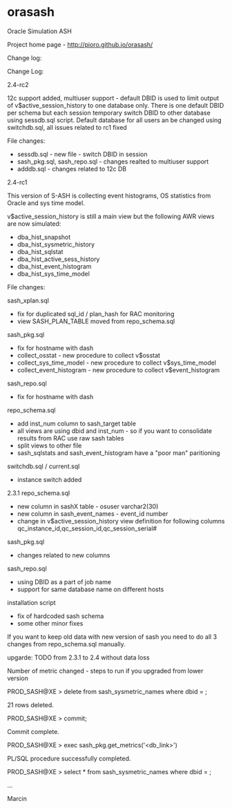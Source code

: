 orasash
=======

Oracle Simulation ASH

Project home page - http://pioro.github.io/orasash/

Change log:


Change Log:

2.4-rc2

12c support added, 
multiuser support - default DBID is used to limit output of v$active_session_history to one database only.
There is one default DBID per schema but each session temporary switch DBID to other database using sessdb.sql script.
Default database for all users an be changed using switchdb.sql,
all issues related to rc1 fixed

File changes:
- sessdb.sql - new file - switch DBID in session
- sash_pkg.sql, sash_repo.sql - changes realted to multiuser support
- adddb.sql - changes related to 12c DB 

2.4-rc1

This version of S-ASH is collecting event histograms, OS statistics from
Oracle and sys time model.

v$active_session_history is still a main view but the following AWR views are now simulated:

- dba_hist_snapshot
- dba_hist_sysmetric_history
- dba_hist_sqlstat
- dba_hist_active_sess_history
- dba_hist_event_histogram
- dba_hist_sys_time_model


File changes:

sash_xplan.sql
- fix for duplicated sql_id / plan_hash for RAC monitoring
- view SASH_PLAN_TABLE moved from repo_schema.sql

sash_pkg.sql
- fix for hostname with dash
- collect_osstat - new procedure to collect v$osstat
- collect_sys_time_model - new procedure to collect v$sys_time_model
- collect_event_histogram - new procedure to collect v$event_histogram

sash_repo.sql
- fix for hostname with dash


repo_schema.sql
- add inst_num column to sash_target table
- all views are using dbid and inst_num - so if you want to consolidate
  results from RAC use raw sash tables
- split views to other file
- sash_sqlstats and sash_event_histogram have a "poor man" paritioning


switchdb.sql / current.sql
- instance switch added


2.3.1
repo_schema.sql
- new column in sashX table - osuser varchar2(30)
- new column in sash_event_names - event_id  number
- change in v$active_session_history view definition for following columns qc_instance_id,qc_session_id,qc_session_serial#

sash_pkg.sql
- changes related to new columns

sash_repo.sql
- using DBID as a part of job name
- support for same database name on different hosts

installation script
- fix of hardcoded sash schema
- some other minor fixes


If you want to keep old data with new version of sash you need to do all 3 changes from repo_schema.sql manually.



upgarde: TODO from 2.3.1 to 2.4 without data loss

Number of metric changed - steps to run if you upgraded from lower version

PROD_SASH@XE  > delete from sash_sysmetric_names where dbid = <dbid>;

21 rows deleted.

PROD_SASH@XE  > commit;

Commit complete.

PROD_SASH@XE  > exec sash_pkg.get_metrics('<db_link>')

PL/SQL procedure successfully completed.

PROD_SASH@XE  > select * from sash_sysmetric_names where dbid = <dbid>;

...


Marcin
